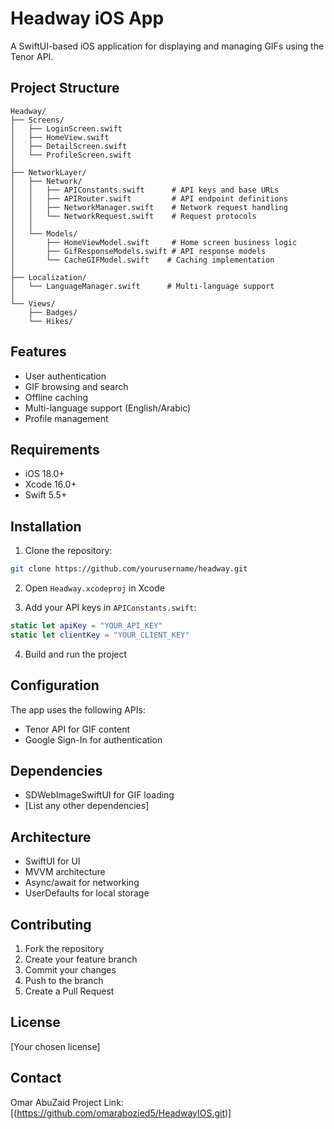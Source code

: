 # Headway iOS App

A SwiftUI-based iOS application for displaying and managing GIFs using the Tenor API.

## Project Structure
```
Headway/
├── Screens/
│   ├── LoginScreen.swift
│   ├── HomeView.swift
│   ├── DetailScreen.swift
│   └── ProfileScreen.swift
│
├── NetworkLayer/
│   ├── Network/
│   │   ├── APIConstants.swift      # API keys and base URLs
│   │   ├── APIRouter.swift         # API endpoint definitions
│   │   ├── NetworkManager.swift    # Network request handling
│   │   └── NetworkRequest.swift    # Request protocols
│   │
│   └── Models/
│       ├── HomeViewModel.swift     # Home screen business logic
│       ├── GifResponseModels.swift # API response models
│       └── CacheGIFModel.swift    # Caching implementation
│
├── Localization/
│   └── LanguageManager.swift      # Multi-language support
│
└── Views/
    ├── Badges/
    └── Hikes/
```

## Features
- User authentication
- GIF browsing and search
- Offline caching
- Multi-language support (English/Arabic)
- Profile management

## Requirements
- iOS 18.0+
- Xcode 16.0+
- Swift 5.5+

## Installation
1. Clone the repository:
```bash
git clone https://github.com/yourusername/headway.git
```

2. Open `Headway.xcodeproj` in Xcode

3. Add your API keys in `APIConstants.swift`:
```swift
static let apiKey = "YOUR_API_KEY"
static let clientKey = "YOUR_CLIENT_KEY"
```

4. Build and run the project

## Configuration
The app uses the following APIs:
- Tenor API for GIF content
- Google Sign-In for authentication

## Dependencies
- SDWebImageSwiftUI for GIF loading
- [List any other dependencies]

## Architecture
- SwiftUI for UI
- MVVM architecture
- Async/await for networking
- UserDefaults for local storage

## Contributing
1. Fork the repository
2. Create your feature branch
3. Commit your changes
4. Push to the branch
5. Create a Pull Request

## License
[Your chosen license]

## Contact
Omar AbuZaid 
Project Link: [(https://github.com/omarabozied5/HeadwayIOS.git)]
